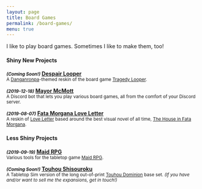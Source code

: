 ```yaml
---
layout: page
title: Board Games
permalink: /board-games/
menu: true
---
```


I like to play board games. Sometimes I like to make them, too!


<h4><b>Shiny New Projects</b></h4>


<b><em><small>(Coming Soon!)</small></em>  <a href="/despair-looper/">Despair Looper</a></b><br/>
<small>A <a href="https://store.steampowered.com/app/413410/Danganronpa_Trigger_Happy_Havoc/">Danganronpa</a>-themed reskin of the board game <a href="https://boardgamegeek.com/boardgame/148319/tragedy-looper">Tragedy Looper</a>.</small>


<b><em><small>(2019-12-18)</small></em>  <a href="/mayor-mcmott/">Mayor McMott</a></b><br/>
<small>A Discord bot that lets you play various board games, all from the comfort of your Discord server.</small>


<b><em><small>(2019-08-07)</small></em>  <a href="/fata-rabu/">Fata Morgana Love Letter</a></b><br/>
<small>A reskin of <a href="https://boardgamegeek.com/boardgame/129622/love-letter">Love Letter</a> based around the best visual novel of all time, <a href="https://store.steampowered.com/app/303310/The_House_in_Fata_Morgana/">The House in Fata Morgana</a>.</small>


<h4><b>Less Shiny Projects</b></h4>


<b><em><small>(2019-09-19)</small></em>  <a href="/meido/">Maid RPG</a></b><br/>
<small>Various tools for the tabletop game <a href="http://maidrpg.com/index.shtml">Maid RPG</a>.</small>


<b><em><small>(Coming Soon!)</small></em>  <a href="/shisouroku/">Touhou Shisouroku</a></b><br/>
<small>A Tabletop Sim version of the long out-of-print <a href="https://boardgamegeek.com/boardgame/89383/touhou-shisouroku-touhou-koumakyou-hen">Touhou Dominion</a> base set. <em>(If you have and/or want to sell me the expansions, get in touch!)</em></small>